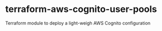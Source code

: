 # terraform-aws-cognito-user-pools
Terraform module to deploy a light-weigh AWS Cognito configuration
